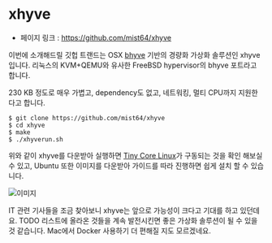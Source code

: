 # xhyve

- 페이지 링크 : https://github.com/mist64/xhyve

이번에 소개해드릴 깃헙 트랜드는 OSX [bhyve](http://www.bhyve.org/) 기반의 경량화 가상화 솔루션인 xhyve입니다.
리눅스의 KVM+QEMU와 유사한 FreeBSD hypervisor의 bhyve 포트라고 합니다.

 230 KB 정도로 매우 가볍고, dependency도 없고, 네트워킹, 멀티 CPU까지 지원한다고 합니다.

```
$ git clone https://github.com/mist64/xhyve
$ cd xhyve
$ make
$ ./xhyverun.sh
```

위와 같이 xhyve를 다운받아 실행하면 [Tiny Core Linux](http://tinycorelinux.net/)가 구동되는 것을 확인 해보실 수 있고,
Ubuntu 또한 이미지를 다운받아 가이드를 따라 진행하면 쉽게 설치 할 수 있습니다. 

![이미지](../img/017-09-01.PNG)

IT 관련 기사들을 조금 찾아보니 xhyve는 앞으로 가능성이 크다고 기대를 하고 있던데요. TODO 리스트에 올라온 것들을 계속 발전시킨면 좋은 가상화 솔루션이 될 수 있을 것 같습니다. Mac에서 Docker 사용하기 더 편해질 지도 모르겠네요.